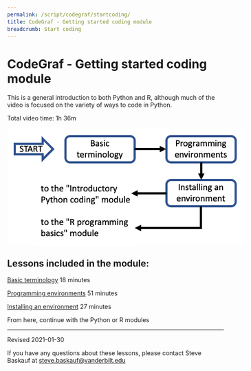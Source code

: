 ```yaml
---
permalink: /script/codegraf/startcoding/
title: CodeGraf - Getting started coding module
breadcrumb: Start coding
---
```


# CodeGraf - Getting started coding module

This is a general introduction to both Python and R, although much of the video is focused on the variety of ways to code in Python. 

Total video time: 1h 36m

<!-- Save for Web Slices (getstart.psd) -->
<div style="position:relative; left:0px; top:0px; width:554px; height:273px;">
	<div style="position:absolute; left:0px; top:0px; width:554px; height:19px;">
		<img src="images/getstart_01.gif" width="554" height="19" alt="">
	</div>
	<div style="position:absolute; left:0px; top:19px; width:16px; height:254px;">
		<img src="images/getstart_02.gif" width="16" height="254" alt="">
	</div>
	<div style="position:absolute; left:16px; top:19px; width:91px; height:63px;">
		<a href="../001"
			onmouseover="window.status='begin the module';  return true;"
			onmouseout="window.status='';  return true;">
			<img src="images/getstart_03.gif" width="91" height="63" border="0" alt="begin the module"></a>
	</div>
	<div style="position:absolute; left:107px; top:19px; width:24px; height:103px;">
		<img src="images/getstart_04.gif" width="24" height="103" alt="">
	</div>
	<div style="position:absolute; left:131px; top:19px; width:166px; height:63px;">
		<a href="../001"
			onmouseover="window.status='basic terminology lesson';  return true;"
			onmouseout="window.status='';  return true;">
			<img src="images/getstart_05.gif" width="166" height="63" border="0" alt="basic terminology lesson"></a>
	</div>
	<div style="position:absolute; left:297px; top:19px; width:74px; height:254px;">
		<img src="images/getstart_06.gif" width="74" height="254" alt="">
	</div>
	<div style="position:absolute; left:371px; top:19px; width:161px; height:63px;">
		<a href="../002"
			onmouseover="window.status='programming environment lesson';  return true;"
			onmouseout="window.status='';  return true;">
			<img src="images/getstart_07.gif" width="161" height="63" border="0" alt="programming environment lesson"></a>
	</div>
	<div style="position:absolute; left:532px; top:19px; width:22px; height:254px;">
		<img src="images/getstart_08.gif" width="22" height="254" alt="">
	</div>
	<div style="position:absolute; left:16px; top:82px; width:91px; height:40px;">
		<img src="images/getstart_09.gif" width="91" height="40" alt="">
	</div>
	<div style="position:absolute; left:131px; top:82px; width:166px; height:40px;">
		<img src="images/getstart_10.gif" width="166" height="40" alt="">
	</div>
	<div style="position:absolute; left:371px; top:82px; width:161px; height:40px;">
		<img src="images/getstart_11.gif" width="161" height="40" alt="">
	</div>
	<div style="position:absolute; left:16px; top:122px; width:46px; height:151px;">
		<img src="images/getstart_12.gif" width="46" height="151" alt="">
	</div>
	<div style="position:absolute; left:62px; top:122px; width:235px; height:61px;">
		<a href="../python"
			onmouseover="window.status='Introductory Python coding module';  return true;"
			onmouseout="window.status='';  return true;">
			<img src="images/getstart_13.gif" width="235" height="61" border="0" alt="Introductory Python coding module"></a>
	</div>
	<div style="position:absolute; left:371px; top:122px; width:161px; height:61px;">
		<a href="../003"
			onmouseover="window.status='installing an environment';  return true;"
			onmouseout="window.status='';  return true;">
			<img src="images/getstart_14.gif" width="161" height="61" border="0" alt="installing an environment"></a>
	</div>
	<div style="position:absolute; left:62px; top:183px; width:235px; height:23px;">
		<img src="images/getstart_15.gif" width="235" height="23" alt="">
	</div>
	<div style="position:absolute; left:371px; top:183px; width:161px; height:90px;">
		<img src="images/getstart_16.gif" width="161" height="90" alt="">
	</div>
	<div style="position:absolute; left:62px; top:206px; width:235px; height:54px;">
		<a href="../r"
			onmouseover="window.status='R programming basics module';  return true;"
			onmouseout="window.status='';  return true;">
			<img src="images/getstart_17.gif" width="235" height="54" border="0" alt="R programming basics module"></a>
	</div>
	<div style="position:absolute; left:62px; top:260px; width:235px; height:13px;">
		<img src="images/getstart_18.gif" width="235" height="13" alt="">
	</div>
</div>
<!-- End Save for Web Slices -->

## Lessons included in the module:

[Basic terminology](../001) 18 minutes

[Programming environments](../002) 51 minutes

[Installing an environment](../003) 27 minutes

From here, continue with the Python or R modules


----

Revised 2021-01-30

If you have any questions about these lessons, please contact Steve Baskauf at [steve.baskauf@vanderbilt.edu](mailto:steve.baskauf@vanderbilt.edu)
